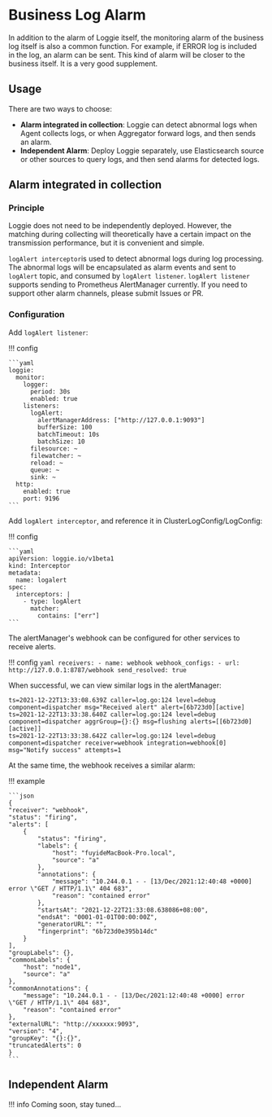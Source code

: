 # Business Log Alarm

In addition to the alarm of Loggie itself, the monitoring alarm of the business log itself is also a common function. For example, if ERROR log is included in the log, an alarm can be sent. This kind of alarm will be closer to the business itself. It is a very good supplement.

## Usage

There are two ways to choose:

- **Alarm integrated in collection**: Loggie can detect abnormal logs when Agent collects logs, or when Aggregator forward logs, and then sends an alarm.
- **Independent Alarm**: Deploy Loggie separately, use Elasticsearch source or other sources to query logs, and then send alarms for detected logs.

## Alarm integrated in collection

### Principle
 
Loggie does not need to be independently deployed. However, the matching during collecting will theoretically have a certain impact on the transmission performance, but it is convenient and simple.

`logAlert interceptor`is used to detect abnormal logs during log processing. The abnormal logs will be encapsulated as alarm events and sent to `logAlert` topic, and consumed by `logAlert listener`. `logAlert listener` supports sending to Prometheus AlertManager currently. If you need to support other alarm channels, please submit Issues or PR.

### Configuration

Add `logAlert listener`:

!!! config

    ```yaml
    loggie:
      monitor:
        logger:
          period: 30s
          enabled: true
        listeners:
          logAlert:
            alertManagerAddress: ["http://127.0.0.1:9093"]
            bufferSize: 100
            batchTimeout: 10s
            batchSize: 10
          filesource: ~
          filewatcher: ~
          reload: ~
          queue: ~
          sink: ~
      http:
        enabled: true
        port: 9196
    ```

Add `logAlert interceptor`, and reference it in ClusterLogConfig/LogConfig:

!!! config

    ```yaml
    apiVersion: loggie.io/v1beta1
    kind: Interceptor
    metadata:
      name: logalert
    spec:
      interceptors: |
        - type: logAlert
          matcher:
            contains: ["err"]
    ```


The alertManager's webhook can be configured for other services to receive alerts.

!!! config
    ```yaml
    receivers:
    - name: webhook
      webhook_configs:
        - url: http://127.0.0.1:8787/webhook
          send_resolved: true
    ```


When successful, we can view similar logs in the alertManager:

```
ts=2021-12-22T13:33:08.639Z caller=log.go:124 level=debug component=dispatcher msg="Received alert" alert=[6b723d0][active]
ts=2021-12-22T13:33:38.640Z caller=log.go:124 level=debug component=dispatcher aggrGroup={}:{} msg=flushing alerts=[[6b723d0][active]]
ts=2021-12-22T13:33:38.642Z caller=log.go:124 level=debug component=dispatcher receiver=webhook integration=webhook[0] msg="Notify success" attempts=1

```

At the same time, the webhook receives a similar alarm:

!!! example

    ```json
    {
    "receiver": "webhook",
    "status": "firing",
    "alerts": [
        {
            "status": "firing",
            "labels": {
                "host": "fuyideMacBook-Pro.local",
                "source": "a"
            },
            "annotations": {
                "message": "10.244.0.1 - - [13/Dec/2021:12:40:48 +0000] error \"GET / HTTP/1.1\" 404 683",
                "reason": "contained error"
            },
            "startsAt": "2021-12-22T21:33:08.638086+08:00",
            "endsAt": "0001-01-01T00:00:00Z",
            "generatorURL": "",
            "fingerprint": "6b723d0e395b14dc"
        }
    ],
    "groupLabels": {},
    "commonLabels": {
        "host": "node1",
        "source": "a"
    },
    "commonAnnotations": {
        "message": "10.244.0.1 - - [13/Dec/2021:12:40:48 +0000] error \"GET / HTTP/1.1\" 404 683",
        "reason": "contained error"
    },
    "externalURL": "http://xxxxxx:9093",
    "version": "4",
    "groupKey": "{}:{}",
    "truncatedAlerts": 0
    }
    ```


## Independent Alarm
!!! info
    Coming soon, stay tuned...